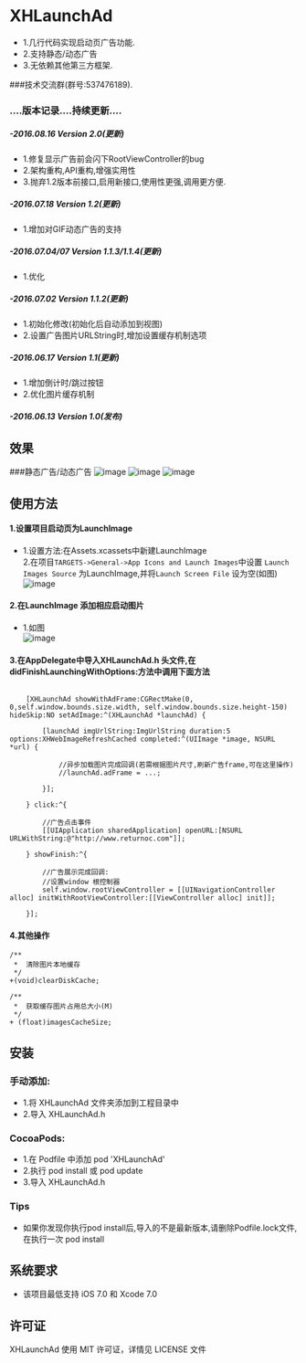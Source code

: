 ﻿# XHLaunchAd
* 1.几行代码实现启动页广告功能.
* 2.支持静态/动态广告
* 3.无依赖其他第三方框架.

###技术交流群(群号:537476189).

### ....版本记录....持续更新....
##### -2016.08.16  Version 2.0(更新)
*   1.修复显示广告前会闪下RootViewController的bug<br>
*   2.架构重构,API重构,增强实用性
*   3.抛弃1.2版本前接口,启用新接口,使用性更强,调用更方便.

##### -2016.07.18  Version 1.2(更新)
*   1.增加对GIF动态广告的支持<br>

##### -2016.07.04/07  Version 1.1.3/1.1.4(更新)
*   1.优化<br>

##### -2016.07.02  Version 1.1.2(更新)
*   1.初始化修改(初始化后自动添加到视图)<br>
*   2.设置广告图片URLString时,增加设置缓存机制选项<br>

##### -2016.06.17  Version 1.1(更新)
*   1.增加倒计时/跳过按钮<br>
*   2.优化图片缓存机制<br>

##### -2016.06.13  Version 1.0(发布)

## 效果
###静态广告/动态广告
![image](http://d3.freep.cn/3tb_160718185058pj0i569478.gif) ![image](http://d2.freep.cn/3tb_160816162120wxou569478.gif) ![image](http://d3.freep.cn/3tb_1607181850570c8q569478.gif)

## 使用方法
#### 1.设置项目启动页为LaunchImage
*    1.设置方法:在Assets.xcassets中新建LaunchImage<br>
     2.在项目`TARGETS->General->App Icons and Launch Images`中设置 `Launch Images Source` 为LaunchImage,并将`Launch Screen File` 设为空(如图)<br>
     ![image](http://g.hiphotos.baidu.com/image/pic/item/5bafa40f4bfbfbed65801e4370f0f736afc31f34.jpg)

#### 2.在LaunchImage 添加相应启动图片<br>
*    1.如图<br>
     ![image](http://g.hiphotos.baidu.com/image/pic/item/14ce36d3d539b6000c0f278be150352ac75cb7cc.jpg)

#### 3.在AppDelegate中导入XHLaunchAd.h 头文件,在didFinishLaunchingWithOptions:方法中调用下面方法
```objc

    [XHLaunchAd showWithAdFrame:CGRectMake(0, 0,self.window.bounds.size.width, self.window.bounds.size.height-150) hideSkip:NO setAdImage:^(XHLaunchAd *launchAd) {
        
        [launchAd imgUrlString:ImgUrlString duration:5 options:XHWebImageRefreshCached completed:^(UIImage *image, NSURL *url) {
            
            //异步加载图片完成回调(若需根据图片尺寸,刷新广告frame,可在这里操作)
            //launchAd.adFrame = ...;
            
        }];

    } click:^{
        
        //广告点击事件
        [[UIApplication sharedApplication] openURL:[NSURL URLWithString:@"http://www.returnoc.com"]];
        
    } showFinish:^{
        
        //广告展示完成回调:
        //设置window 根控制器
        self.window.rootViewController = [[UINavigationController alloc] initWithRootViewController:[[ViewController alloc] init]];
        
    }];

```
#### 4.其他操作
```objc
/**
 *  清除图片本地缓存
 */
+(void)clearDiskCache;

/**
 *  获取缓存图片占用总大小(M)
 */
+ (float)imagesCacheSize;
```
##  安装
### 手动添加:<br>
*   1.将 XHLaunchAd 文件夹添加到工程目录中<br>
*   2.导入 XHLaunchAd.h

### CocoaPods:<br>
*   1.在 Podfile 中添加 pod 'XHLaunchAd'<br>
*   2.执行 pod install 或 pod update<br>
*   3.导入 XHLaunchAd.h

### Tips
*   如果你发现你执行pod install后,导入的不是最新版本,请删除Podfile.lock文件,在执行一次 pod install

##  系统要求
*   该项目最低支持 iOS 7.0 和 Xcode 7.0

##  许可证
XHLaunchAd 使用 MIT 许可证，详情见 LICENSE 文件